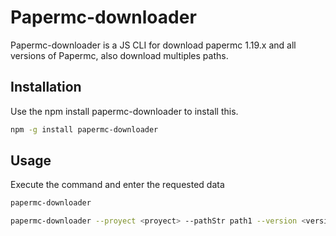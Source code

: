 # Papermc-downloader

Papermc-downloader is a JS CLI for download papermc 1.19.x and all versions of Papermc, also download multiples paths.

## Installation

Use the npm install papermc-downloader to install this.

```bash
npm -g install papermc-downloader
```

## Usage

Execute the command and enter the requested data

```bash
papermc-downloader
```

```bash
papermc-downloader --proyect <proyect> --pathStr path1 --version <version> --release <release> --name <name>
```




